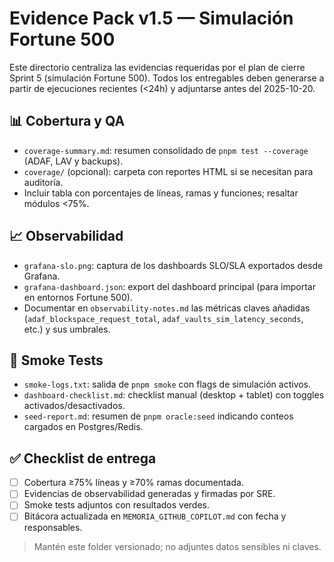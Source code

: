 # Evidence Pack v1.5 — Simulación Fortune 500

Este directorio centraliza las evidencias requeridas por el plan de cierre Sprint 5 (simulación Fortune 500). Todos los entregables deben generarse a partir de ejecuciones recientes (<24h) y adjuntarse antes del 2025-10-20.

## 📊 Cobertura y QA
- `coverage-summary.md`: resumen consolidado de `pnpm test --coverage` (ADAF, LAV y backups).
- `coverage/` (opcional): carpeta con reportes HTML si se necesitan para auditoría.
- Incluir tabla con porcentajes de líneas, ramas y funciones; resaltar módulos <75%.

## 📈 Observabilidad
- `grafana-slo.png`: captura de los dashboards SLO/SLA exportados desde Grafana.
- `grafana-dashboard.json`: export del dashboard principal (para importar en entornos Fortune 500).
- Documentar en `observability-notes.md` las métricas claves añadidas (`adaf_blockspace_request_total`, `adaf_vaults_sim_latency_seconds`, etc.) y sus umbrales.

## 🚦 Smoke Tests
- `smoke-logs.txt`: salida de `pnpm smoke` con flags de simulación activos.
- `dashboard-checklist.md`: checklist manual (desktop + tablet) con toggles activados/desactivados.
- `seed-report.md`: resumen de `pnpm oracle:seed` indicando conteos cargados en Postgres/Redis.

## ✅ Checklist de entrega
- [ ] Cobertura ≥75% líneas y ≥70% ramas documentada.
- [ ] Evidencias de observabilidad generadas y firmadas por SRE.
- [ ] Smoke tests adjuntos con resultados verdes.
- [ ] Bitácora actualizada en `MEMORIA_GITHUB_COPILOT.md` con fecha y responsables.

> Mantén este folder versionado; no adjuntes datos sensibles ni claves.
